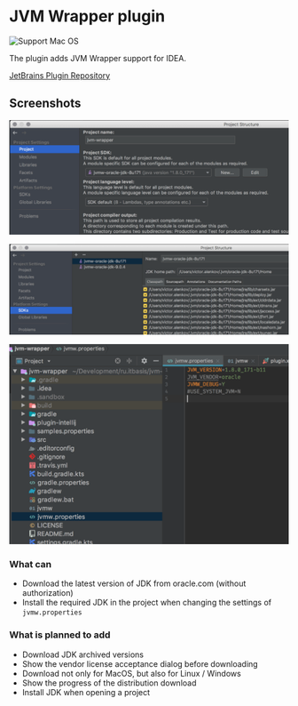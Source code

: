 # JVM Wrapper plugin

![Support Mac OS](https://img.shields.io/badge/support%20OS-Mac%20OS-green.svg?style=flat-square)

The plugin adds JVM Wrapper support for IDEA.

[JetBrains Plugin Repository](https://plugins.jetbrains.com/plugin/10760-jvm-wrapper-support)

## Screenshots

![pic 00](docs/images/pic_00.png)

![pic 01](docs/images/pic_01.png)

![pic 02](docs/images/pic_02.png)

### What can
* Download the latest version of JDK from oracle.com (without authorization)
* Install the required JDK in the project when changing the settings of `jvmw.properties`

### What is planned to add
* Download JDK archived versions
* Show the vendor license acceptance dialog before downloading
* Download not only for MacOS, but also for Linux / Windows
* Show the progress of the distribution download
* Install JDK when opening a project
